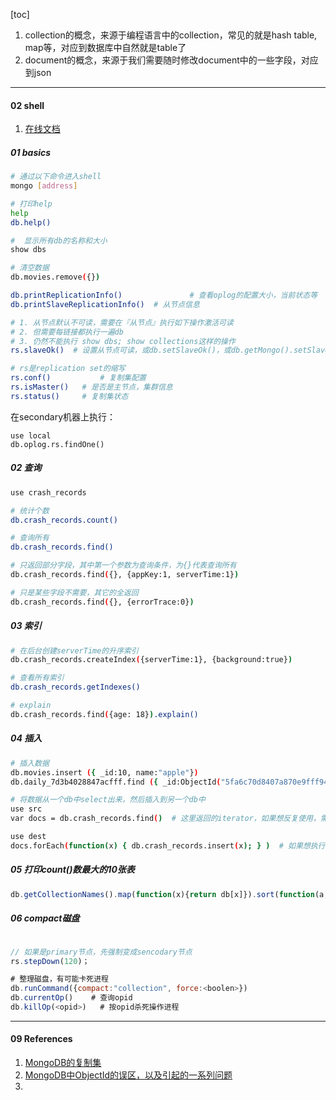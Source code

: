 

[toc]



1. collection的概念，来源于编程语言中的collection，常见的就是hash table, map等，对应到数据库中自然就是table了
2. document的概念，来源于我们需要随时修改document中的一些字段，对应到json



-----

#### 02 shell

1. [在线文档](https://docs.mongodb.com/manual/reference/method/db.collection.find/)



##### 01 basics

```bash
# 通过以下命令进入shell
mongo [address]

# 打印help
help
db.help()

#  显示所有db的名称和大小
show dbs

# 清空数据
db.movies.remove({})

db.printReplicationInfo()				# 查看oplog的配置大小，当前状态等
db.printSlaveReplicationInfo()	# 从节点信息

# 1. 从节点默认不可读，需要在『从节点』执行如下操作激活可读
# 2. 但需要每链接都执行一遍db
# 3. 仍然不能执行 show dbs; show collections这样的操作
rs.slaveOk()  # 设置从节点可读，或db.setSlaveOk()，或db.getMongo().setSlaveOk()

# rs是replication set的缩写
rs.conf()			# 复制集配置
rs.isMaster()	# 是否是主节点，集群信息
rs.status()		# 复制集状态
```



在secondary机器上执行：

```shell
use local
db.oplog.rs.findOne()
```



##### 02 查询

```bash
use crash_records

# 统计个数
db.crash_records.count()

# 查询所有
db.crash_records.find()

# 只返回部分字段，其中第一个参数为查询条件，为{}代表查询所有
db.crash_records.find({}, {appKey:1, serverTime:1})

# 只是某些字段不需要，其它的全返回
db.crash_records.find({}, {errorTrace:0})

```



##### 03 索引



```bash
# 在后台创建serverTime的升序索引
db.crash_records.createIndex({serverTime:1}, {background:true})

# 查看所有索引
db.crash_records.getIndexes()

# explain
db.crash_records.find({age: 18}).explain()
```



##### 04 插入

```bash
# 插入数据
db.movies.insert ({ _id:10, name:"apple"})
db.daily_7d3b4028847acfff.find ({ _id:ObjectId("5fa6c70d8407a870e9fff94f") })

# 将数据从一个db中select出来，然后插入到另一个db中
use src
var docs = db.crash_records.find()	# 这里返回的iterator，如果想反复使用，需要使用.toArray()

use dest
docs.forEach(function(x) { db.crash_records.insert(x); } )	# 如果想执行upsert，则需要使用save()方法
```



##### 05 打印count()数最大的10张表



```js
db.getCollectionNames().map(function(x){return db[x]}).sort(function(a,b){ return a.count() - b.count() }).slice(-10).forEach(function(x){ print(x, x.count())})

```



##### 06 compact磁盘

```js

// 如果是primary节点，先强制变成sencodary节点
rs.stepDown(120)；

# 整理磁盘，有可能卡死进程
db.runCommand({compact:"collection", force:<boolen>})
db.currentOp()    # 查询opid
db.killOp(<opid>)	# 按opid杀死操作进程

```





--------

#### 09 References

1. [MongoDB的复制集](https://www.bookstack.cn/read/linfenliang-mongodb/chapter7.md)
2. [MongoDB中ObjectId的误区，以及引起的一系列问题](https://blog.csdn.net/xiamizy/article/details/41521025)
3. 